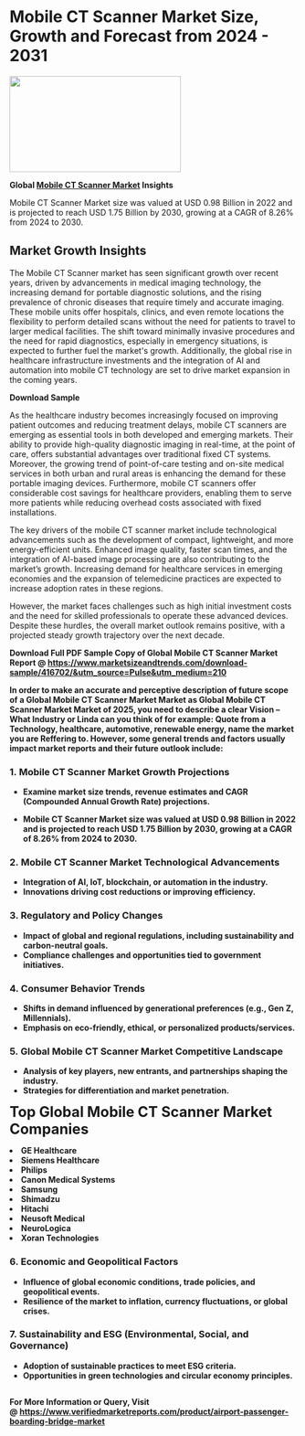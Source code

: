 <H1>Mobile CT Scanner Market Size, Growth and Forecast from 2024 - 2031</H1><img class="aligncenter size-medium wp-image-584254" src="https://thirdeyenews.in/wp-content/uploads/2024/09/Global-Market-Research-300x168.jpeg" alt="" width="300" height="168" /><p><strong>Global&nbsp;<a href="https://www.marketsizeandtrends.com/download-sample/416702/&amp;utm_source=Pulse&amp;utm_medium=210">Mobile CT Scanner Market</a> Insights</strong></p><p>Mobile CT Scanner Market size was valued at USD 0.98 Billion in 2022 and is projected to reach USD 1.75 Billion by 2030, growing at a CAGR of 8.26% from 2024 to 2030.</p><p><h2>Market Growth Insights</h2> <p>The Mobile CT Scanner market has seen significant growth over recent years, driven by advancements in medical imaging technology, the increasing demand for portable diagnostic solutions, and the rising prevalence of chronic diseases that require timely and accurate imaging. These mobile units offer hospitals, clinics, and even remote locations the flexibility to perform detailed scans without the need for patients to travel to larger medical facilities. The shift toward minimally invasive procedures and the need for rapid diagnostics, especially in emergency situations, is expected to further fuel the market's growth. Additionally, the global rise in healthcare infrastructure investments and the integration of AI and automation into mobile CT technology are set to drive market expansion in the coming years.</p> <p><strong>Download Sample</strong></p> <p>As the healthcare industry becomes increasingly focused on improving patient outcomes and reducing treatment delays, mobile CT scanners are emerging as essential tools in both developed and emerging markets. Their ability to provide high-quality diagnostic imaging in real-time, at the point of care, offers substantial advantages over traditional fixed CT systems. Moreover, the growing trend of point-of-care testing and on-site medical services in both urban and rural areas is enhancing the demand for these portable imaging devices. Furthermore, mobile CT scanners offer considerable cost savings for healthcare providers, enabling them to serve more patients while reducing overhead costs associated with fixed installations.</p> <p>The key drivers of the mobile CT scanner market include technological advancements such as the development of compact, lightweight, and more energy-efficient units. Enhanced image quality, faster scan times, and the integration of AI-based image processing are also contributing to the market’s growth. Increasing demand for healthcare services in emerging economies and the expansion of telemedicine practices are expected to increase adoption rates in these regions.</p> <p>However, the market faces challenges such as high initial investment costs and the need for skilled professionals to operate these advanced devices. Despite these hurdles, the overall market outlook remains positive, with a projected steady growth trajectory over the next decade.</p> <p><strong></p><p><span class=""><strong>Download Full PDF Sample Copy of Global Mobile CT Scanner Market Report</strong> @ <a href="https://www.marketsizeandtrends.com/download-sample/416702/&amp;utm_source=Pulse&amp;utm_medium=210" target="_blank">https://www.marketsizeandtrends.com/download-sample/416702/&amp;utm_source=Pulse&amp;utm_medium=210</a></span></p><p>In order to make an accurate and perceptive description of future scope of a Global&nbsp;Mobile CT Scanner Market Market as Global&nbsp;Mobile CT Scanner Market Market of 2025, you need to describe a clear Vision &ndash; What Industry or Linda can you think of for example: Quote from a Technology, healthcare, automotive, renewable energy, name the market you are Reffering to. However, some general trends and factors usually impact market reports and their future outlook include:</p><h3>1.&nbsp;<strong>Mobile CT Scanner Market Growth Projections</strong></h3><ul><li>Examine market size trends, revenue estimates and CAGR (Compounded Annual Growth Rate) projections.</li><li><p>Mobile CT Scanner Market size was valued at USD 0.98 Billion in 2022 and is projected to reach USD 1.75 Billion by 2030, growing at a CAGR of 8.26% from 2024 to 2030.</p></li></ul><h3>2.&nbsp;<strong>Mobile CT Scanner Market Technological Advancements</strong></h3><ul><li>Integration of AI, IoT, blockchain, or automation in the industry.</li><li>Innovations driving cost reductions or improving efficiency.</li></ul><h3>3.&nbsp;<strong>Regulatory and Policy Changes</strong></h3><ul><li>Impact of global and regional regulations, including sustainability and carbon-neutral goals.</li><li>Compliance challenges and opportunities tied to government initiatives.</li></ul><h3>4.&nbsp;<strong>Consumer Behavior Trends</strong></h3><ul><li>Shifts in demand influenced by generational preferences (e.g., Gen Z, Millennials).</li><li>Emphasis on eco-friendly, ethical, or personalized products/services.</li></ul><h3>5.&nbsp;<strong>Global Mobile CT Scanner Market Competitive Landscape</strong></h3><ul><li>Analysis of key players, new entrants, and partnerships shaping the industry.</li><li>Strategies for differentiation and market penetration.</li></ul><p data-pm-slice="1 1 []"><span style="color: inherit; font-family: inherit; font-size: 25px;">Top Global Mobile CT Scanner Market Companies</span></p><div class="" data-test-id=""><p><li>GE Healthcare</li><li> Siemens Healthcare</li><li> Philips</li><li> Canon Medical Systems</li><li> Samsung</li><li> Shimadzu</li><li> Hitachi</li><li> Neusoft Medical</li><li> NeuroLogica</li><li> Xoran Technologies</li></p></div><h3>6.&nbsp;<strong>Economic and Geopolitical Factors</strong></h3><ul><li>Influence of global economic conditions, trade policies, and geopolitical events.</li><li>Resilience of the market to inflation, currency fluctuations, or global crises.</li></ul><h3>7.&nbsp;<strong>Sustainability and ESG (Environmental, Social, and Governance)</strong></h3><ul><li>Adoption of sustainable practices to meet ESG criteria.</li><li>Opportunities in green technologies and circular economy principles.</li></ul><h2><strong style="font-size: 14px;">For More Information or Query, Visit @&nbsp;</strong><a style="background-color: #ffffff; font-size: 14px;" href="https://www.marketsizeandtrends.com/report/mobile-ct-scanner-market/" target="_blank">https://www.verifiedmarketreports.com/product/airport-passenger-boarding-bridge-market</a></h2>
